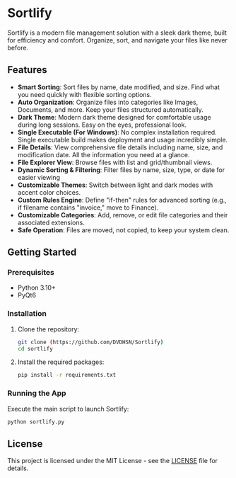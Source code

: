 # Sortlify

Sortlify is a modern file management solution with a sleek dark theme, built for efficiency and comfort. Organize, sort, and navigate your files like never before.

## Features

- **Smart Sorting**: Sort files by name, date modified, and size. Find what you need quickly with flexible sorting options.
- **Auto Organization**: Organize files into categories like Images, Documents, and more. Keep your files structured automatically.
- **Dark Theme**: Modern dark theme designed for comfortable usage during long sessions. Easy on the eyes, professional look.
- **Single Executable (For Windows)**: No complex installation required. Single executable build makes deployment and usage incredibly simple.
- **File Details**: View comprehensive file details including name, size, and modification date. All the information you need at a glance.
- **File Explorer View**: Browse files with list and grid/thumbnail views.
- **Dynamic Sorting & Filtering**: Filter files by name, size, type, or date for easier viewing
- **Customizable Themes**: Switch between light and dark modes with accent color choices.
- **Custom Rules Engine**: Define "if-then" rules for advanced sorting (e.g., if filename contains "invoice," move to Finance).
- **Customizable Categories**: Add, remove, or edit file categories and their associated extensions.
- **Safe Operation**: Files are moved, not copied, to keep your system clean.

## Getting Started

### Prerequisites

- Python 3.10+
- PyQt6

### Installation

1. Clone the repository:
   ```sh
   git clone (https://github.com/DVDHSN/Sortlify)
   cd sortlify
   ```

2. Install the required packages:
   ```sh
   pip install -r requirements.txt
   ```

### Running the App

Execute the main script to launch Sortlify:

```sh
python sortlify.py
```

## License

This project is licensed under the MIT License - see the [LICENSE](LICENSE) file for details. 
